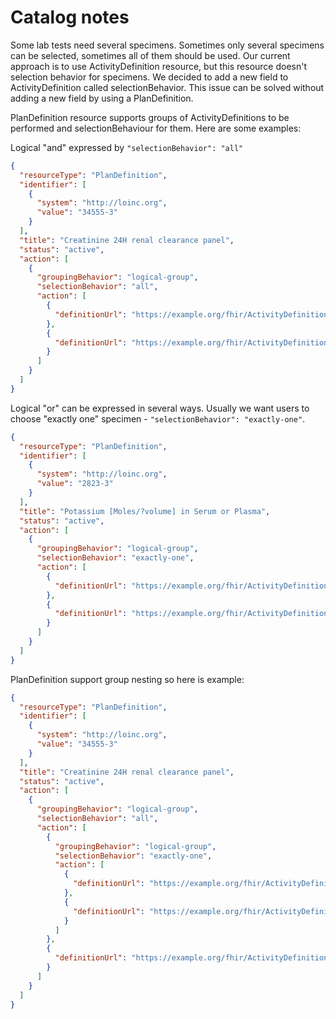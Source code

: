 # Catalog notes

Some lab tests need several specimens. Sometimes only several specimens can be selected, sometimes all of them should be used. Our current approach is to use ActivityDefinition resource, but this resource doesn't selection behavior for specimens. We decided to add a new field to ActivityDefinition called selectionBehavior. This issue can be solved without adding a new field by using a PlanDefinition.

PlanDefinition resource supports groups of ActivityDefinitions to be performed and selectionBehaviour for them. Here are some examples:

Logical "and" expressed by ```"selectionBehavior": "all"```

```json
{
  "resourceType": "PlanDefinition",
  "identifier": [
    {
      "system": "http://loinc.org",
      "value": "34555-3"
    }
  ],
  "title": "Creatinine 24H renal clearance panel",
  "status": "active",
  "action": [
    {
      "groupingBehavior": "logical-group",
      "selectionBehavior": "all",
      "action": [
        {
          "definitionUrl": "https://example.org/fhir/ActivityDefinition/creatinine-in-serum-or-plasma"
        },
        {
          "definitionUrl": "https://example.org/fhir/ActivityDefinition/creatinine-in-24h-urine"
        }
      ]
    }
  ]
}
```

Logical "or" can be expressed in several ways. Usually we want users to choose "exactly one" specimen - ```"selectionBehavior": "exactly-one"```.

```json
{
  "resourceType": "PlanDefinition",
  "identifier": [
    {
      "system": "http://loinc.org",
      "value": "2823-3"
    }
  ],
  "title": "Potassium [Moles/?volume] in Serum or Plasma",
  "status": "active",
  "action": [
    {
      "groupingBehavior": "logical-group",
      "selectionBehavior": "exactly-one",
      "action": [
        {
          "definitionUrl": "https://example.org/fhir/ActivityDefinition/creatinine-in-serum"
        },
        {
          "definitionUrl": "https://example.org/fhir/ActivityDefinition/creatinine-in-plasma"
        }
      ]
    }
  ]
}
```

PlanDefinition support group nesting so here is example:

```json
{
  "resourceType": "PlanDefinition",
  "identifier": [
    {
      "system": "http://loinc.org",
      "value": "34555-3"
    }
  ],
  "title": "Creatinine 24H renal clearance panel",
  "status": "active",
  "action": [
    {
      "groupingBehavior": "logical-group",
      "selectionBehavior": "all",
      "action": [
        {
          "groupingBehavior": "logical-group",
          "selectionBehavior": "exactly-one",
          "action": [
            {
              "definitionUrl": "https://example.org/fhir/ActivityDefinition/creatinine-in-serum"
            },
            {
              "definitionUrl": "https://example.org/fhir/ActivityDefinition/creatinine-in-plasma"
            }
          ]
        },
        {
          "definitionUrl": "https://example.org/fhir/ActivityDefinition/creatinine-in-24h-urine"
        }
      ]
    }
  ]
}
```
